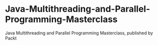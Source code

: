 


# Java-Multithreading-and-Parallel-Programming-Masterclass
Java Multithreading and Parallel Programming Masterclass, published by Packt
